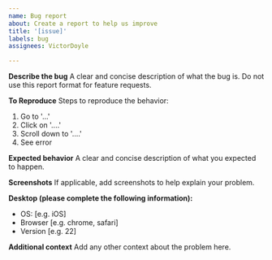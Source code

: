```yaml
---
name: Bug report
about: Create a report to help us improve
title: '[issue]'
labels: bug
assignees: VictorDoyle

---
```


**Describe the bug**
A clear and concise description of what the bug is. Do not use this report format for feature requests.

**To Reproduce**
Steps to reproduce the behavior:
1. Go to '...'
2. Click on '....'
3. Scroll down to '....'
4. See error

**Expected behavior**
A clear and concise description of what you expected to happen.

**Screenshots**
If applicable, add screenshots to help explain your problem.

**Desktop (please complete the following information):**
 - OS: [e.g. iOS]
 - Browser [e.g. chrome, safari]
 - Version [e.g. 22]

**Additional context**
Add any other context about the problem here.
